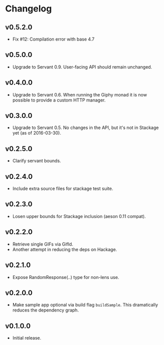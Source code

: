 # Changelog

## v0.5.2.0

- Fix #12: Compilation error with base 4.7

## v0.5.0.0

- Upgrade to Servant 0.9. User-facing API should remain unchanged.

## v0.4.0.0

- Upgrade to Servant 0.6. When running the Giphy monad it is now possible
  to provide a custom HTTP manager.

## v0.3.0.0

- Upgrade to Servant 0.5. No changes in the API, but it's not in Stackage yet
  (as of 2016-03-30).

## v0.2.5.0

- Clarify servant bounds.

## v0.2.4.0

- Include extra source files for stackage test suite.

## v0.2.3.0

- Losen upper bounds for Stackage inclusion (aeson 0.11 compat).

## v0.2.2.0

- Retrieve single GIFs via GifId.
- Another attempt in reducing the deps on Hackage.

## v0.2.1.0

- Expose RandomResponse(..) type for non-lens use.

## v0.2.0.0

- Make sample app optional via build flag `buildSample`. This dramatically
  reduces the dependency graph.

## v0.1.0.0

- Initial release.
